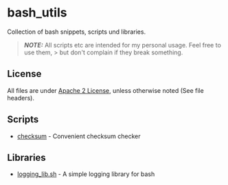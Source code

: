 # bash_utils

Collection of bash snippets, scripts und libraries.

> **_NOTE:_**
> All scripts etc are intended for my personal usage. Feel free to use them, > but don't complain if they break something.

## License

All files are under [Apache 2 License](LICENSE), unless otherwise noted (See file headers).

## Scripts

- [checksum](src/scripts/checksum.md) - Convenient checksum checker

## Libraries

- [logging_lib.sh](src/libs/logging_lib.md) - A simple logging library for bash

